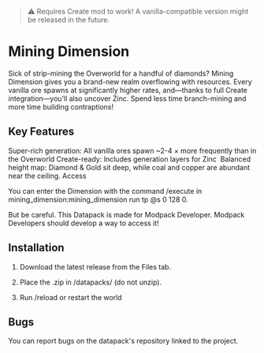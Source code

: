> ⚠️ Requires Create mod to work! A vanilla-compatible version might be released in the future.

# Mining Dimension

Sick of strip-mining the Overworld for a handful of diamonds? Mining Dimension gives you a brand-new realm overflowing with resources. Every vanilla ore spawns at significantly higher rates, and—thanks to full Create integration—you’ll also uncover Zinc. Spend less time branch-mining and more time building contraptions!

## Key Features
Super-rich generation: All vanilla ores spawn ~2-4 × more frequently than in the Overworld
Create-ready: Includes generation layers for Zinc 
Balanced height map: Diamond & Gold sit deep, while coal and copper are abundant near the ceiling.
Access

You can enter the Dimension with the command /execute in mining_dimension:mining_dimension run tp @s 0 128 0.

But be careful. This Datapack is made for Modpack Developer. Modpack Developers should develop a way to access it!

## Installation

1. Download the latest release from the Files tab.

2. Place the .zip in <world>/datapacks/ (do not unzip).

3. Run /reload or restart the world

## Bugs

You can report bugs on the datapack's repository linked to the project.
